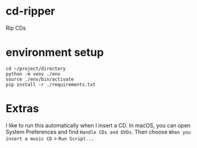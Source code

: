 # cd-ripper
Rip CDs

# environment setup
```
cd ~/project/directory 
python -m venv ./env
source ./env/bin/activate
pip install -r ./requirements.txt
```

# Extras
I like to run this automatically when I insert a CD.  In macOS, you can open System Preferences and find `Handle CDs and DVDs`.  Then choose `When you insert a music CD` > `Run Script...`